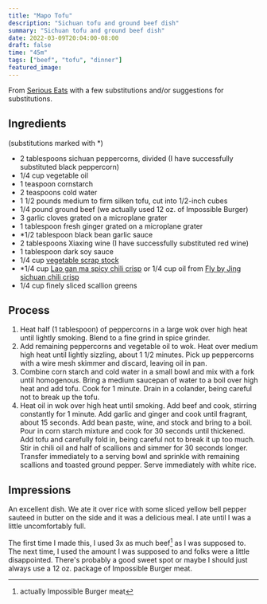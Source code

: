 ```yaml
---
title: "Mapo Tofu"
description: "Sichuan tofu and ground beef dish"
summary: "Sichuan tofu and ground beef dish"
date: 2022-03-09T20:04:00-08:00
draft: false
time: "45m"
tags: ["beef", "tofu", "dinner"]
featured_image: 
---
```


From [Serious Eats](https://www.seriouseats.com/real-deal-mapo-dofu-tofu-chinese-sichuan-recipe "Serious Eats - Mapo Tofu") with a few substitutions and/or suggestions for substitutions.

## Ingredients

(substitutions marked with *)

- 2 tablespoons sichuan peppercorns, divided (I have successfully substituted black peppercorn)
- 1/4 cup vegetable oil
- 1 teaspoon cornstarch
- 2 teaspoons cold water
- 1 1/2 pounds medium to firm silken tofu, cut into 1/2-inch cubes
- 1/4 pound ground beef (we actually used 12 oz. of Impossible Burger)
- 3 garlic cloves grated on a microplane grater
- 1 tablespoon fresh ginger grated on a microplane grater
- *1/2 tablespoon black bean garlic sauce
- 2 tablespoons Xiaxing wine (I have successfully substituted red wine)
- 1 tablespoon dark soy sauce
- 1/4 cup [vegetable scrap stock](https://www.seriouseats.com/save-your-vegetable-scraps-make-stock "Save Your Vegetable Scraps, Make Stock")
- *1/4 cup [Lao gan ma spicy chili crisp](https://www.laoganmausa.com/products "Lao Gan Ma Spicy Chili Crisp") or 1/4 cup oil from [Fly by Jing sichuan chili crisp](https://flybyjing.com/shop/sichuan-chili-crisp)
- 1/4 cup finely sliced scallion greens

## Process
1. Heat half (1 tablespoon) of peppercorns in a large wok over high heat until lightly smoking. Blend to a fine grind in spice grinder.
1. Add remaining peppercorns and vegetable oil to wok. Heat over medium high heat until lightly sizzling, about 1 1/2 minutes. Pick up peppercorns with a wire mesh skimmer and discard, leaving oil in pan.
1. Combine corn starch and cold water in a small bowl and mix with a fork until homogenous. Bring a medium saucepan of water to a boil over high heat and add tofu. Cook for 1 minute. Drain in a colander, being careful not to break up the tofu.
1. Heat oil in wok over high heat until smoking. Add beef and cook, stirring constantly for 1 minute. Add garlic and ginger and cook until fragrant, about 15 seconds. Add bean paste, wine, and stock and bring to a boil. Pour in corn starch mixture and cook for 30 seconds until thickened. Add tofu and carefully fold in, being careful not to break it up too much. Stir in chili oil and half of scallions and simmer for 30 seconds longer. Transfer immediately to a serving bowl and sprinkle with remaining scallions and toasted ground pepper. Serve immediately with white rice.

## Impressions

An excellent dish. We ate it over rice with some sliced yellow bell pepper sauteed in butter on the side and it was a delicious meal. I ate until I was a little uncomfortably full.

The first time I made this, I used 3x as much beef[^1] as I was supposed to. The next time, I used the amount I was supposed to and folks were a little disappointed. There's probably a good sweet spot or maybe I should just always use a 12 oz. package of Impossible Burger meat.

[^1]: actually Impossible Burger meat
